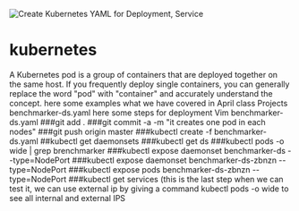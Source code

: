 ![Create Kubernetes YAML for Deployment, Service](https://user-images.githubusercontent.com/50894237/60642231-05632a00-9de4-11e9-9bd2-397561885c42.jpg)
# kubernetes
A Kubernetes pod is a group of containers that are deployed together on the same host. If you frequently deploy single containers, you can generally replace the word "pod" with "container" and accurately understand the concept.
here some examples what we have covered in April class Projects 
benchmarker-ds.yaml
here some steps for deployment 
Vim benchmarker-ds.yaml
                  ###git add .
                  ###git commit -a -m "it creates one pod in each nodes"
                  ###git push origin master
###kubectl create -f benchmarker-ds.yaml
##kubectl get daemonsets
###kubectl get ds
###kubectl pods -o wide | grep brenchmarker
###kubectl expose daemonset benchmarker-ds --type=NodePort
###kubectl expose daemonset benchmarker-ds-zbnzn --type=NodePort
###kubectl expose pods benchmarker-ds-zbnzn --type=NodePort
###kubectl get services  (this is the last step when we can test it, we can use external ip by giving a command kubectl pods -o wide to see all internal and external IPS


